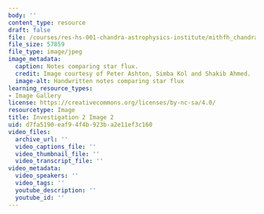 ```yaml
---
body: ''
content_type: resource
draft: false
file: /courses/res-hs-001-chandra-astrophysics-institute/mithfh_chandra_inv2_flux1.jpg
file_size: 57859
file_type: image/jpeg
image_metadata:
  caption: Notes comparing star flux.
  credit: Image courtesy of Peter Ashton, Simba Kol and Shakib Ahmed.
  image-alt: Handwritten notes comparing star flux
learning_resource_types:
- Image Gallery
license: https://creativecommons.org/licenses/by-nc-sa/4.0/
resourcetype: Image
title: Investigation 2 Image 2
uid: d7fa5190-eaf9-4f4b-923b-a2e11ef3c160
video_files:
  archive_url: ''
  video_captions_file: ''
  video_thumbnail_file: ''
  video_transcript_file: ''
video_metadata:
  video_speakers: ''
  video_tags: ''
  youtube_description: ''
  youtube_id: ''
---
```

